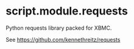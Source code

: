 script.module.requests
======================

Python requests library packed for XBMC.

See https://github.com/kennethreitz/requests
